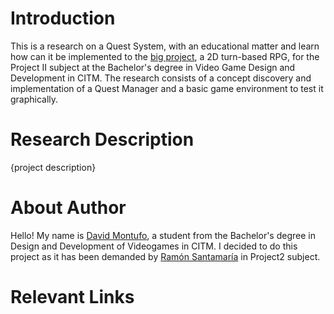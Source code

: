 # Introduction
This is a research on a Quest System, with an educational matter and learn how can it be implemented to the [big project](https://github.com/WillyTrek19/Project-19-2000), a 2D turn-based RPG, for the Project II subject at the  Bachelor's degree in Video Game Design and Development in CITM.
The research consists of a concept discovery and implementation of a Quest Manager and a basic game environment to test it graphically.
# Research Description

{project description}

# About Author
Hello! My name is [David Montufo](https://github.com/Montuuh), a student from the Bachelor's degree in Design and Development of Videogames in CITM. I decided to do this project as it has been demanded by [Ramón Santamaría](https://github.com/raysan5) in Project2 subject.

# Relevant Links
